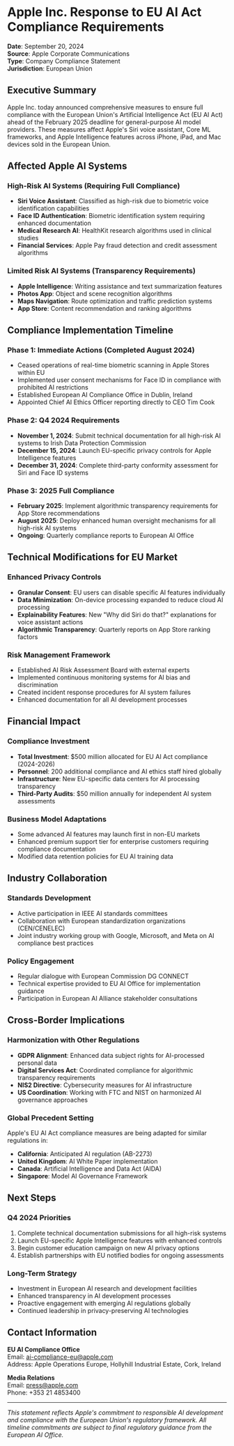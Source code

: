 # Apple Inc. Response to EU AI Act Compliance Requirements

**Date**: September 20, 2024  
**Source**: Apple Corporate Communications  
**Type**: Company Compliance Statement  
**Jurisdiction**: European Union  

## Executive Summary

Apple Inc. today announced comprehensive measures to ensure full compliance with the European Union's Artificial Intelligence Act (EU AI Act) ahead of the February 2025 deadline for general-purpose AI model providers. These measures affect Apple's Siri voice assistant, Core ML frameworks, and Apple Intelligence features across iPhone, iPad, and Mac devices sold in the European Union.

## Affected Apple AI Systems

### High-Risk AI Systems (Requiring Full Compliance)
- **Siri Voice Assistant**: Classified as high-risk due to biometric voice identification capabilities
- **Face ID Authentication**: Biometric identification system requiring enhanced documentation
- **Medical Research AI**: HealthKit research algorithms used in clinical studies
- **Financial Services**: Apple Pay fraud detection and credit assessment algorithms

### Limited Risk AI Systems (Transparency Requirements)
- **Apple Intelligence**: Writing assistance and text summarization features
- **Photos App**: Object and scene recognition algorithms
- **Maps Navigation**: Route optimization and traffic prediction systems
- **App Store**: Content recommendation and ranking algorithms

## Compliance Implementation Timeline

### Phase 1: Immediate Actions (Completed August 2024)
- Ceased operations of real-time biometric scanning in Apple Stores within EU
- Implemented user consent mechanisms for Face ID in compliance with prohibited AI restrictions
- Established European AI Compliance Office in Dublin, Ireland
- Appointed Chief AI Ethics Officer reporting directly to CEO Tim Cook

### Phase 2: Q4 2024 Requirements  
- **November 1, 2024**: Submit technical documentation for all high-risk AI systems to Irish Data Protection Commission
- **December 15, 2024**: Launch EU-specific privacy controls for Apple Intelligence features
- **December 31, 2024**: Complete third-party conformity assessment for Siri and Face ID systems

### Phase 3: 2025 Full Compliance
- **February 2025**: Implement algorithmic transparency requirements for App Store recommendations
- **August 2025**: Deploy enhanced human oversight mechanisms for all high-risk AI systems
- **Ongoing**: Quarterly compliance reports to European AI Office

## Technical Modifications for EU Market

### Enhanced Privacy Controls
- **Granular Consent**: EU users can disable specific AI features individually
- **Data Minimization**: On-device processing expanded to reduce cloud AI processing
- **Explainability Features**: New "Why did Siri do that?" explanations for voice assistant actions
- **Algorithmic Transparency**: Quarterly reports on App Store ranking factors

### Risk Management Framework
- Established AI Risk Assessment Board with external experts
- Implemented continuous monitoring systems for AI bias and discrimination
- Created incident response procedures for AI system failures
- Enhanced documentation for all AI development processes

## Financial Impact

### Compliance Investment
- **Total Investment**: $500 million allocated for EU AI Act compliance (2024-2026)
- **Personnel**: 200 additional compliance and AI ethics staff hired globally
- **Infrastructure**: New EU-specific data centers for AI processing transparency
- **Third-Party Audits**: $50 million annually for independent AI system assessments

### Business Model Adaptations
- Some advanced AI features may launch first in non-EU markets
- Enhanced premium support tier for enterprise customers requiring compliance documentation
- Modified data retention policies for EU AI training data

## Industry Collaboration

### Standards Development
- Active participation in IEEE AI standards committees
- Collaboration with European standardization organizations (CEN/CENELEC)
- Joint industry working group with Google, Microsoft, and Meta on AI compliance best practices

### Policy Engagement
- Regular dialogue with European Commission DG CONNECT
- Technical expertise provided to EU AI Office for implementation guidance
- Participation in European AI Alliance stakeholder consultations

## Cross-Border Implications

### Harmonization with Other Regulations
- **GDPR Alignment**: Enhanced data subject rights for AI-processed personal data
- **Digital Services Act**: Coordinated compliance for algorithmic transparency requirements
- **NIS2 Directive**: Cybersecurity measures for AI infrastructure
- **US Coordination**: Working with FTC and NIST on harmonized AI governance approaches

### Global Precedent Setting
Apple's EU AI Act compliance measures are being adapted for similar regulations in:
- **California**: Anticipated AI regulation (AB-2273)
- **United Kingdom**: AI White Paper implementation
- **Canada**: Artificial Intelligence and Data Act (AIDA)
- **Singapore**: Model AI Governance Framework

## Next Steps

### Q4 2024 Priorities
1. Complete technical documentation submissions for all high-risk systems
2. Launch EU-specific Apple Intelligence features with enhanced controls
3. Begin customer education campaign on new AI privacy options
4. Establish partnerships with EU notified bodies for ongoing assessments

### Long-Term Strategy
- Investment in European AI research and development facilities
- Enhanced transparency in AI development processes
- Proactive engagement with emerging AI regulations globally
- Continued leadership in privacy-preserving AI technologies

## Contact Information

**EU AI Compliance Office**  
Email: ai-compliance-eu@apple.com  
Address: Apple Operations Europe, Hollyhill Industrial Estate, Cork, Ireland  

**Media Relations**  
Email: press@apple.com  
Phone: +353 21 4853400  

---

*This statement reflects Apple's commitment to responsible AI development and compliance with the European Union's regulatory framework. All timeline commitments are subject to final regulatory guidance from the European AI Office.*